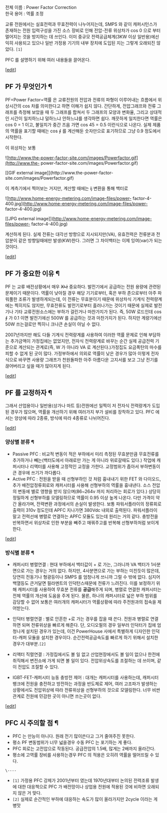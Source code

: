 전체 이름 : Power Factor Correction  
한국 용어 : 역률 조정

교류 전원에서는 실효전력과 무효전력이 나누어지는데, SMPS 와 같이 캐퍼시턴스가 존재하는 전원 입력구성을 가진 소스 장비로 인해 전압-전류
위상차가 cos 0 으로 부터 멀어지는 것을 방지하는 데 쓰인다. 이미 중규모 전력공급체계(3KW 이상 일반용)에선 익히 사용되고 있으나
일반 가정용 기기의 내부 장치에 도입된 지는 그렇게 오래되진 않았다. `[1]`

PFC 를 설명하기 위해 여러 내용들을 끌어온다.

[[edit](http://rigvedawiki.net/r1/wiki.php/PFC?action=edit&section=1)]

## PF 가 무엇인가 ¶

PF=Power Factor=역률 은 교류전원의 전압과 전류의 파형이 이루어내는 흐름에서 위상시간의 cos 차를 의미한다고 하면 이해가 쉽지
않다. 간단하게, 전압그래프와 전류 그래프를 측정해 보았을 때 두 그래프를 합쳐서 두 그래프의 모양과 변화율, 그리고 상대적인 시간이
일치하느냐 덜하느냐 안하느냐를 생각하면 쉽다. 깨끗하게 일치한다면 역률은 cos 0 = 1 이고, 불일치가 중간 즈음 가면 cos 45 =
0.5 이런식으로 나온다. 실제 제품의 역률을 표기할 때에는 cos ∮ 를 계산해둔 숫자만으로 표기하므로 그냥 0.9 정도에서 시작한다.

  

이 위상차는 보통  

![http://www.the-power-factor-site.com/images/Powerfactor.gif](http://www.the-
power-factor-site.com/images/Powerfactor.gif)

[[GIF external image]](http://www.the-power-factor-
site.com/images/Powerfactor.gif)

  
이 계측기에서 찍어보는 거지만, 계산할 때에는 ij 변환을 통해 백터로  

![http://www.home-energy-metering.com/image-files/power-
factor-4-400.jpg](http://www.home-energy-metering.com/image-files/power-
factor-4-400.jpg)

[[JPG external image]](http://www.home-energy-metering.com/image-files/power-
factor-4-400.jpg)

  
계산하게 된다. 실제 전류는 대각선 방향으로 지시되지만(VA), 유효전력은 전류분과 전압분이 같은 방향일때에만 발생(KW)한다. 그러면 그
차이백터는 이제 잉여(var)가 되는 것이다.

  

[[edit](http://rigvedawiki.net/r1/wiki.php/PFC?action=edit&section=2)]

## PF 가 중요한 이유 ¶

PF 는 교류 배전상황에서 매우 <del>X나</del> 중요하다. 발전기에서 공급하는 전원 용량에 관련된 문제이기 때문이다. 역률이 낮아질
경우 해당 기기로부터, 혹은 부하 존으로부터 아주 파워풀한 조류가 발생하게되는데, 이 전류는 무효분이기 때문에 위상차식 기계식 전력량계에는
찍히지도 않지만, 무효전류도 발전기로부터 흘러나가는 것이기 때문에 실제로 발전기나 기타 교류전원소스에는 부하가 걸린거나 마찬가지가 된다.
즉, 50W 로드인데 cos ∮ 가 0.1 이면 발전기에선 500W 를 공급하는 것과 마찬가지가 된다. 하지만 계량기에선 50W 쓰는걸로만
찍히니 크나큰 손실이 아닐 수 없다.

  

2007년까지만 해도 다들 기계식 전력량계를 사용하여 이러한 역률 문제로 인해 부담하는 추가금액이 가정집에는 없었지만, 전자식 전력량계로
바꾸는 순간 실제 공급전력 기준으로 계산되는 관계로(즉, W 가 아니라 VA 로 계산된다.)가정집도 요금폭탄의 마수를 피할 수 없게 된 곳이
많다. 가정부하에서 의외로 역률이 낮은 경우가 많아 이렇게 전자식으로 바꾸면 사용량 그래프가 천원돌파한 아주 아름다운 고지서를 보고 그냥
전기를 끊어버리고 싶을 때가 많아지게 된다.

  

[[edit](http://rigvedawiki.net/r1/wiki.php/PFC?action=edit&section=3)]

## PF 를 교정하자 ¶

그래서 산업용이나 일반용(상가나 마트 등)전원에선 일찍이 저 전자식 전력량계가 도입된 경우가 많으며, 역률을 개선하기 위해 여러가지 부가
설비를 장착하고 있다. PFC 에서는 양상에 따라 2종류, 방식에 따라 4종류로 나뉘어진다.

  

[[edit](http://rigvedawiki.net/r1/wiki.php/PFC?action=edit&section=4)]

### 양상별 분류 ¶

  * Passive PFC : 비교적 변동이 적은 부하에서 미리 측정된 무효분만큼 무효전류를 추가하거나 빼는(백터도에서 아래로만 가는 게 아니라 위로갈때도 있다.) 작업에 캐퍼시터나 리액터를 사용해 고정적인 교정을 가한다. 교정범위가 좁아서 부하변동이 큰 경우에 쓰기가 까다롭다.
  * Active PFC : 전원을 받을 때 선형부하인 것 처럼 흉내내기 위한 FET 와 다이오드, 추가 배전압정류회로와 캐퍼시터를 사용해 선형부하의 역률을 흉내낸다. 소스 전압의 변동에 별로 영향을 받지 않으며(86~264v 까지 처리하는 회로가 있다.) 상당히 정밀하게 선형부하를 모델링하므로 역률이 0.95 이상 높게 나온다. 다만 가격이 약간 올라가며, 전력변환 과정에서의 손실이 발생한다. 보통 파워서플라이의 정류회로 출력이 310v 정도인데 APFC 지나가면 380Vdc 내외로 출력된다. 파워서플라이 말고 전력선에 병렬로 연결하는 APFC 모듈도 있는데 원리는 거의 같다. 충방전을 반복하면서 위상차로 인한 부분을 빼주고 매꿔주고를 반복해 선형부하처럼 보이게 한다.  

[[edit](http://rigvedawiki.net/r1/wiki.php/PFC?action=edit&section=5)]

### 방식별 분류 ¶

  * 캐퍼시터 병렬연결 : 현대 부하에서 백터값이 + 로 가는, 그러니까 VA 백터가 1사분면으로 가는 경우는 거의 없다. 하지만, 4사분면으로 가는 부하는 미친듯이 많은데, 당연히 전동기나 형광등이나 SMPS 를 엄청나게 쓰니까 그럴 수 밖에 없다. 심지어 백열등도 큰거달면 필라멘트의 인덕턴스때문에 전류가 느려진다. 이를 보정하기 위해 캐퍼시터를 사용하여 무효분 전류를 **공급**해주게 되며, 병렬로 연결한 캐퍼시터는 전체 역률의 개선에 도움을 주게 된다. 물론, 하나의 캐퍼시터로 넓은 부하 범위를 감당할 수 없어 보통은 여러개의 캐퍼시터가 역률상황에 따라 주전원과의 접속을 제어받는다.  

* 인덕터 병렬연결 : 별로 안흔한 +로 가는 경우를 잡을 때 쓴다. 전원과 병렬로 연결하면 되며 전류위상을 빠르게 해준다. 단, 오디오필의 경우 일부러 인덕터가 집에 엄청나게 설치된 경우가 있는데, 이건 PowerHouse 사에서 특별하게 디자인한 인덕터-캐퍼 모듈을 설치한 경우이다. 순간전력공급속도를 빠르게 하기 위해서 설치한 경우가 대부분.`[2]`

  

* 리액터 직렬연결 : 가정집에서도 볼 일 없고 산업현장에서도 볼 일이 없으나 한전에 취직해서 변전소에 가게 되면 볼 일이 있다. 전압위상속도를 조절하는 데 쓰이며, 같이 전압도 조절할 수 있다.

  

* IGBT-FET-캐퍼시터 능동 충방전 제어 : 대개는 캐퍼시터를 사용하는데, 캐퍼시터 뱅크에 전원을 충전하고 방전하는 과정을 반도체로 제어, 여러 고조파가 발생하는 상황에서도 전압위상에 따라 전류위상을 선형부하의 것으로 모델링한다. 너무 비싼 관계로 전원에 민감한 곳이 아니면 쓰는곳이 없다.

  

[[edit](http://rigvedawiki.net/r1/wiki.php/PFC?action=edit&section=6)]

## PFC 시 주의할 점 ¶

  * PFC 는 만능이 아니다. 원래 전기 많이쓴다고 그거 줄여주진 못한다.
  * 평소 PF 변동범위가 너무 넓을경우 수동 PFC 는 포기하는 게 좋다.
  * PFC 회로는 고전압으로 작동된다. 공급전압의 1.5배, 많게는 2배까지 올라간다.
  * 평소에 고역률 장비를 사용하는경우 PFC 의 적용은 오히려 역률을 떨어뜨릴 수 있다.  
  
  
  

`\----`

  * `[1]` 가정용 PFC 강제가 2001년부터 였는데 1970년대부터 논의된 전력조류 발생에 대한 대응책으로 PFC 가 배전망이나 상업용 전원에 적용된 것에 비하면 오래되지 않은 거 맞다.
  * `[2]` 실제로 순간적인 부하에 대응하는 속도가 많이 올라가지만 2cycle 이라는 게 병맛

